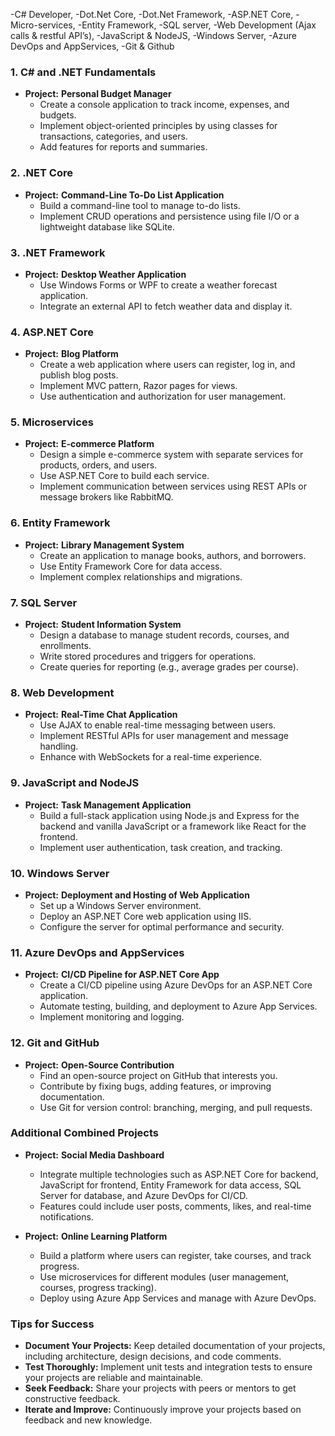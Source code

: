 -C# Developer,
-Dot.Net Core,
-Dot.Net Framework,
-ASP.NET Core,
-Micro-services,
-Entity Framework,
-SQL server,
-Web Development (Ajax calls & restful API’s),
-JavaScript & NodeJS,
-Windows Server,
-Azure DevOps and AppServices,
-Git & Github

### 1. **C# and .NET Fundamentals**
- **Project:** **Personal Budget Manager**
  - Create a console application to track income, expenses, and budgets.
  - Implement object-oriented principles by using classes for transactions, categories, and users.
  - Add features for reports and summaries.

### 2. **.NET Core**
- **Project:** **Command-Line To-Do List Application**
  - Build a command-line tool to manage to-do lists.
  - Implement CRUD operations and persistence using file I/O or a lightweight database like SQLite.

### 3. **.NET Framework**
- **Project:** **Desktop Weather Application**
  - Use Windows Forms or WPF to create a weather forecast application.
  - Integrate an external API to fetch weather data and display it.

### 4. **ASP.NET Core**
- **Project:** **Blog Platform**
  - Create a web application where users can register, log in, and publish blog posts.
  - Implement MVC pattern, Razor pages for views.
  - Use authentication and authorization for user management.

### 5. **Microservices**
- **Project:** **E-commerce Platform**
  - Design a simple e-commerce system with separate services for products, orders, and users.
  - Use ASP.NET Core to build each service.
  - Implement communication between services using REST APIs or message brokers like RabbitMQ.

### 6. **Entity Framework**
- **Project:** **Library Management System**
  - Create an application to manage books, authors, and borrowers.
  - Use Entity Framework Core for data access.
  - Implement complex relationships and migrations.

### 7. **SQL Server**
- **Project:** **Student Information System**
  - Design a database to manage student records, courses, and enrollments.
  - Write stored procedures and triggers for operations.
  - Create queries for reporting (e.g., average grades per course).

### 8. **Web Development**
- **Project:** **Real-Time Chat Application**
  - Use AJAX to enable real-time messaging between users.
  - Implement RESTful APIs for user management and message handling.
  - Enhance with WebSockets for a real-time experience.

### 9. **JavaScript and NodeJS**
- **Project:** **Task Management Application**
  - Build a full-stack application using Node.js and Express for the backend and vanilla JavaScript or a framework like React for the frontend.
  - Implement user authentication, task creation, and tracking.

### 10. **Windows Server**
- **Project:** **Deployment and Hosting of Web Application**
  - Set up a Windows Server environment.
  - Deploy an ASP.NET Core web application using IIS.
  - Configure the server for optimal performance and security.

### 11. **Azure DevOps and AppServices**
- **Project:** **CI/CD Pipeline for ASP.NET Core App**
  - Create a CI/CD pipeline using Azure DevOps for an ASP.NET Core application.
  - Automate testing, building, and deployment to Azure App Services.
  - Implement monitoring and logging.

### 12. **Git and GitHub**
- **Project:** **Open-Source Contribution**
  - Find an open-source project on GitHub that interests you.
  - Contribute by fixing bugs, adding features, or improving documentation.
  - Use Git for version control: branching, merging, and pull requests.

### Additional Combined Projects
- **Project:** **Social Media Dashboard**
  - Integrate multiple technologies such as ASP.NET Core for backend, JavaScript for frontend, Entity Framework for data access, SQL Server for database, and Azure DevOps for CI/CD.
  - Features could include user posts, comments, likes, and real-time notifications.

- **Project:** **Online Learning Platform**
  - Build a platform where users can register, take courses, and track progress.
  - Use microservices for different modules (user management, courses, progress tracking).
  - Deploy using Azure App Services and manage with Azure DevOps.

### Tips for Success
- **Document Your Projects:** Keep detailed documentation of your projects, including architecture, design decisions, and code comments.
- **Test Thoroughly:** Implement unit tests and integration tests to ensure your projects are reliable and maintainable.
- **Seek Feedback:** Share your projects with peers or mentors to get constructive feedback.
- **Iterate and Improve:** Continuously improve your projects based on feedback and new knowledge.

